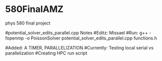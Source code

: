 # 580FinalAMZ
phys 580 final project 



#potential_solver_edits_parallel.cpp Notes
#Editz: Missael
#Run: g++ -fopenmp -o PoissonSolver potential_solver_edits_parallel.cpp functions.h

#Added: A TIMER, PARALLELIZATION
#Currently: Testing local serial vs parallelization
#Creating HPC run script
